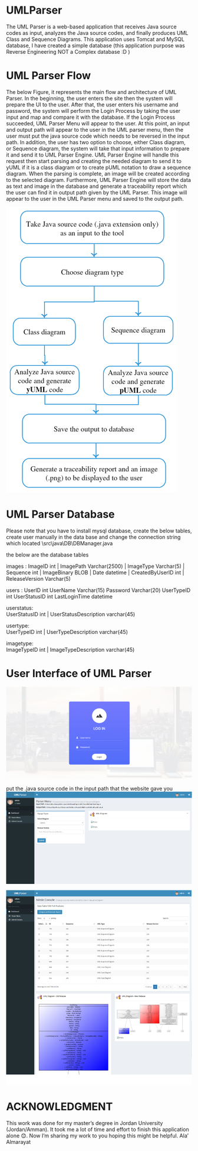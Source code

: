 # UMLParser
The UML Parser is a web-based application that receives Java source codes as input, analyzes the Java source codes, and finally produces UML Class and Sequence Diagrams. This application uses Tomcat and MySQL database, I have created a simple database (this application purpose was Reverse Engineering NOT a Complex database :D )      

# UML Parser Flow 
The below Figure, it represents the main flow and architecture of UML Parser. In the beginning, the user enters the site then the system will prepare the UI to the user. After that, the user enters his username and password, the system will perform the Login Process by taking the user input and map and compare it with the database. If the Login Process succeeded, UML Parser Menu will appear to the user. At this point, an input and output path will appear to the user in the UML parser menu, then the user must put the java source code which needs to be reversed in the input path. In addition, the user has two option to choose, either Class diagram, or Sequence diagram, the system will take that input information to prepare it and send it to UML Parser Engine. UML Parser Engine will handle this request then start parsing and creating the needed diagram to send it to yUML if it is a class diagram or to create pUML notation to draw a sequence diagram. When the parsing is complete, an image will be created according to the selected diagram. Furthermore, UML Parser Engine will store the data as text and image in the database and generate a traceability report which the user can find it in output path given by the UML Parser. This image will appear to the user in the UML Parser menu and saved to the output path.

![](nbproject/Flow.png)

# UML Parser Database

Please note that you have to install mysql database, create the below tables, create user manually in the data base and change the connection string which located \src\java\DB\DBManager.java  

the below are the database tables 

images :
        ImageID         int  | 
        ImagePath       Varchar(2500)   |
        ImageType       Varchar(5)    |
        Sequence        int   |
        ImageBinary     BLOB    |
        Date            datetime    |
        CreatedByUserID int   |
        ReleaseVersion  Varchar(5)    
        
users : 
        UserID          int
        UserName        Varchar(15)
        Password        Varchar(20)
        UserTypeID      int
        UserStatusID    int
        LastLoginTime   datetime
        
userstatus:  
        UserStatusID    int   |
        UserStatusDescription   varchar(45) 
        
usertype:  
        UserTypeID    int   |
        UserTypeDescription   varchar(45) 

        
imagetype:  
        ImageTypeID    int   |
        ImageTypeDescription   varchar(45) 
        
 

# User Interface of UML Parser

![](nbproject/login.png) 

put the .java source code in the input path that the website gave you 
![](nbproject/UMLParserMenu.png)

![](nbproject/UMLParserAdminConsole.png)




# ACKNOWLEDGMENT

This work was done for my master’s degree in Jordan University (Jordan/Amman). It took me a lot of time and effort to finish this application alone 😊. 
Now I’m sharing my work to you hoping this might be helpful.
Ala’ Almarayat  
 


